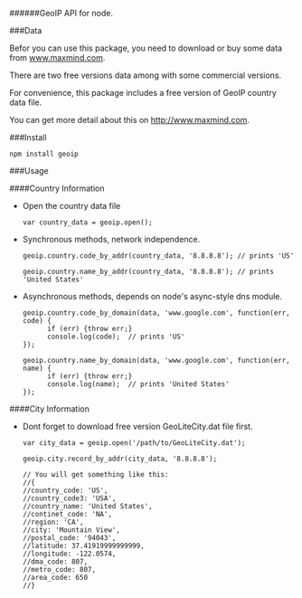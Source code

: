 ######GeoIP API for node.

###Data

Befor you can use this package, you need to download or buy some data from www.maxmind.com.

There are two free versions data among with some commercial versions.

For convenience, this package includes a free version of GeoIP country data file.

You can get more detail about this on http://www.maxmind.com.

###Install

    npm install geoip

###Usage

####Country Information

* Open the country data file

      var country_data = geoip.open();

* Synchronous methods, network independence.

      geoip.country.code_by_addr(country_data, '8.8.8.8'); // prints 'US'

      geoip.country.name_by_addr(country_data, '8.8.8.8'); // prints  'United States'

* Asynchronous methods, depends on node's async-style dns module.

      geoip.country.code_by_domain(data, 'www.google.com', function(err, code) {
            if (err) {throw err;}
            console.log(code);  // prints 'US'
      });

      geoip.country.name_by_domain(data, 'www.google.com', function(err, name) {
            if (err) {throw err;}
            console.log(name);  // prints 'United States'
      });

####City Information

* Dont forget to download free version GeoLiteCity.dat file first.

      var city_data = geoip.open('/path/to/GeoLiteCity.dat');

      geoip.city.record_by_addr(city_data, '8.8.8.8');

      // You will get something like this:
      //{ 
      //country_code: 'US',
      //country_code3: 'USA',
      //country_name: 'United States',
      //continet_code: 'NA',
      //region: 'CA',
      //city: 'Mountain View',
      //postal_code: '94043',
      //latitude: 37.41919999999999,
      //longitude: -122.0574,
      //dma_code: 807,
      //metro_code: 807,
      //area_code: 650 
      //}   
